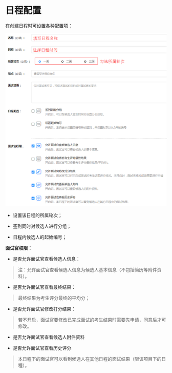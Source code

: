 # 日程配置 #

在创建日程时可设置各种配置项：

![PNG](image/p2-10.png)

- 设置该日程的所属轮次；

- 签到同时对候选人进行分组；

- 日程内候选人的起始编号；

**面试官权限：**

- 是否允许面试官查看候选人信息：
       
> 注：允许面试官查看候选人信息为候选人基本信息（不包括简历等附件资料）。

- 是否允许面试官查看最终结果：
   
> 最终结果为考生评分最终的平均分；

- 是否允许面试官修改打分结果：
   
> 若不开启，面试官要修改已完成面试的考生结果时需要先申请，同意后才可修改。

- 是否允许面试官查看候选人附件资料

- 是否允许面试官查看历史评分
    
> 本日程下的面试官可以看到候选人在其他日程的面试结果（限该项目下的日程）。